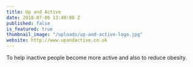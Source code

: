 ```yaml
---
title: Up and Active
date: 2018-07-06 13:49:00 Z
published: false
is_featured: true
thumbnail_image: "/uploads/up-and-active-logo.jpg"
website: http://www.upandactive.co.uk
---
```


To help inactive people become more active and also to reduce obesity.
